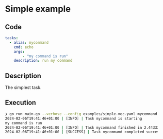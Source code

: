 # Simple example

## Code

```yaml
tasks:
  - alias: mycommand
    cmd: echo 
    args:
        - "my command is run"
    description: run my command
```

## Description

The simplest task.

## Execution

```bash
❯ go run main.go --verbose --config examples/simple.xec.yaml mycommand
2024-02-06T19:41:46+01:00 | [INFO] | Task mycommand is starting
my command is run
2024-02-06T19:41:46+01:00 | [INFO] | Task mycommand finished in 2.443334ms.
2024-02-06T19:41:46+01:00 | [SUCCESS] | Task mycommand completed successfully in 2.443334ms.

```
